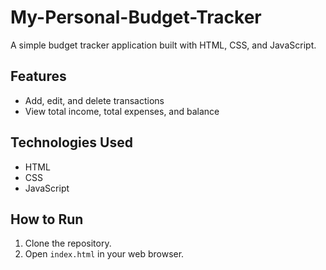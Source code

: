 # My-Personal-Budget-Tracker

A simple budget tracker application built with HTML, CSS, and JavaScript.

## Features
- Add, edit, and delete transactions
- View total income, total expenses, and balance

## Technologies Used
- HTML
- CSS
- JavaScript

## How to Run
1. Clone the repository.
2. Open `index.html` in your web browser.